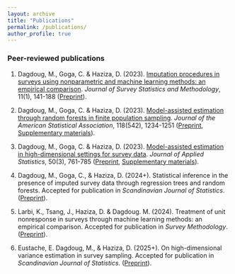 ```yaml
---
layout: archive
title: "Publications"
permalink: /publications/
author_profile: true
---
```



### Peer-reviewed publications
1. Dagdoug, M., Goga, C. & Haziza, D. (2023). [Imputation procedures in surveys using nonparametric and machine learning methods: an empirical comparison](https://academic.oup.com/jssam/advance-article-abstract/doi/10.1093/jssam/smab004/6362120). 
*Journal of Survey Statistics and Methodology*, 11(1), 141-188 ([Preprint](http://mehdiDagdoug.github.io/files/IMP_DagdougGogaHaziza.pdf)).

2. Dagdoug, M., Goga, C. & Haziza, D. (2023). [Model-assisted estimation through random forests in finite population sampling](https://www.tandfonline.com/doi/abs/10.1080/01621459.2021.1987250?journalCode=uasa20). 
*Journal of the American Statistical Association*, 118(542), 1234-1251 ([Preprint](http://mehdiDagdoug.github.io/files/RF_DagdougGogaHaziza.pdf), [Supplementary materials](http://mehdiDagdoug.github.io/files/marfSM.pdf)).


3. Dagdoug, M., Goga, C. & Haziza, D. (2023). [Model-assisted estimation in high-dimensional settings for survey data](https://www.tandfonline.com/doi/abs/10.1080/02664763.2022.2047905). 
*Journal of Applied Statistics*, 50(3), 761-785 ([Preprint](http://mehdiDagdoug.github.io/files/HD_DagdougGogaHaziza.pdf), [Supplementary materials](http://mehdiDagdoug.github.io/files/SM_HD_DagdougGogaHaziza.pdf)).


4.  Dagdoug, M., Goga, C., & Haziza, D. (2024+). Statistical inference in the presence of imputed survey data through regression trees and random forests. Accepted for publication in *Scandinavian Journal of Statistics*.([Preprint](http://mehdiDagdoug.github.io/files/DagdougGogaHaziza(2025).pdf)).


5. Larbi, K., Tsang, J., Haziza, D. & Dagdoug. M. (2024). Treatment of unit nonresponse in surveys through machine learning methods: an empirical comparison. Accepted for publication in *Survey Methodology*.([Preprint](http://mehdiDagdoug.github.io/files/LarbiTsangHazizaDagdoug(2024).pdf)).


6. Eustache, E. Dagdoug, M., & Haziza, D. (2025+). On high-dimensional variance estimation in survey sampling. Accepted for publication in *Scandinavian Journal of Statistics*. ([Preprint](http://mehdiDagdoug.github.io/files/EustacheDagdougHaziza(2025).pdf)).

